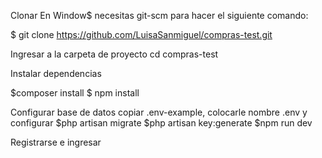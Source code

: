 Clonar
En Window$ necesitas git-scm para hacer el siguiente comando:

$ git clone https://github.com/LuisaSanmiguel/compras-test.git

Ingresar a la carpeta de proyecto
cd compras-test

Instalar dependencias

$composer install
$ npm install

Configurar base de datos
copiar  .env-example, colocarle nombre .env y configurar
$php artisan migrate
$php artisan key:generate
$npm run dev

Registrarse e ingresar


